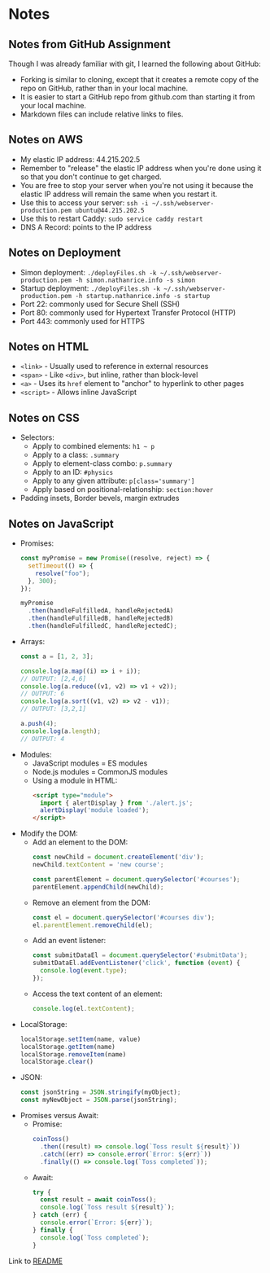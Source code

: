 # Notes

## Notes from GitHub Assignment
Though I was already familiar with git, I learned the following about GitHub:
- Forking is similar to cloning, except that it creates a remote copy of the repo on GitHub, rather than in your local machine.
- It is easier to start a GitHub repo from github.com than starting it from your local machine.
- Markdown files can include relative links to files.

## Notes on AWS
- My elastic IP address: 44.215.202.5
- Remember to "release" the elastic IP address when you're done using it so that you don't continue to get charged.
- You are free to stop your server when you're not using it because the elastic IP address will remain the same when you restart it.
- Use this to access your server: `ssh -i ~/.ssh/webserver-production.pem ubuntu@44.215.202.5`
- Use this to restart Caddy: `sudo service caddy restart`
- DNS A Record: points to the IP address

## Notes on Deployment
- Simon deployment: `./deployFiles.sh -k ~/.ssh/webserver-production.pem -h simon.nathanrice.info -s simon`
- Startup deployment: `./deployFiles.sh -k ~/.ssh/webserver-production.pem -h startup.nathanrice.info -s startup`
- Port 22: commonly used for Secure Shell (SSH)
- Port 80: commonly used for Hypertext Transfer Protocol (HTTP)
- Port 443: commonly used for HTTPS

## Notes on HTML
- `<link>` - Usually used to reference in external resources
- `<span>` - Like `<div>`, but inline, rather than block-level
- `<a>` - Uses its `href` element to "anchor" to hyperlink to other pages
- `<script>` - Allows inline JavaScript

## Notes on CSS
- Selectors:
    - Apply to combined elements: `h1 ~ p`
    - Apply to a class: `.summary`
    - Apply to element-class combo: `p.summary`
    - Apply to an ID: `#physics`
    - Apply to any given attribute: `p[class='summary']`
    - Apply based on positional-relationship: `section:hover`
- Padding insets, Border bevels, margin extrudes

## Notes on JavaScript
- Promises:
  ```JavaScript
  const myPromise = new Promise((resolve, reject) => {
    setTimeout(() => {
      resolve("foo");
    }, 300);
  });

  myPromise
    .then(handleFulfilledA, handleRejectedA)
    .then(handleFulfilledB, handleRejectedB)
    .then(handleFulfilledC, handleRejectedC);
  ```
- Arrays:
  ```JavaScript
  const a = [1, 2, 3];

  console.log(a.map((i) => i + i));
  // OUTPUT: [2,4,6]
  console.log(a.reduce((v1, v2) => v1 + v2));
  // OUTPUT: 6
  console.log(a.sort((v1, v2) => v2 - v1));
  // OUTPUT: [3,2,1]

  a.push(4);
  console.log(a.length);
  // OUTPUT: 4
  ```
- Modules:
  - JavaScript modules = ES modules
  - Node.js modules = CommonJS modules
  - Using a module in HTML:
    ```HTML
    <script type="module">
      import { alertDisplay } from './alert.js';
      alertDisplay('module loaded');
    </script>
    ```
- Modify the DOM:
  - Add an element to the DOM:
    ```JavaScript
    const newChild = document.createElement('div');
    newChild.textContent = 'new course';
    
    const parentElement = document.querySelector('#courses');
    parentElement.appendChild(newChild);
    ```
  - Remove an element from the DOM:
    ```JavaScript
    const el = document.querySelector('#courses div');
    el.parentElement.removeChild(el);
    ```
  - Add an event listener:
    ```JavaScript
    const submitDataEl = document.querySelector('#submitData');
    submitDataEl.addEventListener('click', function (event) {
      console.log(event.type);
    });
    ```
  - Access the text content of an element:
    ```JavaScript
    console.log(el.textContent);
    ```
- LocalStorage:
  ```JavaScript
  localStorage.setItem(name, value)
  localStorage.getItem(name)
  localStorage.removeItem(name)
  localStorage.clear()
  ```
- JSON:
  ```JavaScript
  const jsonString = JSON.stringify(myObject);
  const myNewObject = JSON.parse(jsonString);
  ```
- Promises versus Await:
  - Promise:
    ```JavaScript
    coinToss()
      .then((result) => console.log(`Toss result ${result}`))
      .catch((err) => console.error(`Error: ${err}`))
      .finally(() => console.log(`Toss completed`));
    ```
  - Await:
    ```JavaScript
    try {
      const result = await coinToss();
      console.log(`Toss result ${result}`);
    } catch (err) {
      console.error(`Error: ${err}`);
    } finally {
      console.log(`Toss completed`);
    }
    ```

Link to [README](./README.md)
